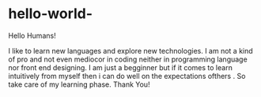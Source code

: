 # hello-world-

Hello Humans!

I like to learn new languages and explore new technologies. I am not a kind of pro and not even mediocor in coding neither in programming language nor front end designing. I am just a begginner but if it comes to learn intuitively from myself then i can do well on the expectations ofthers . So take care of my learning phase.
                                                                     Thank You!
                                
